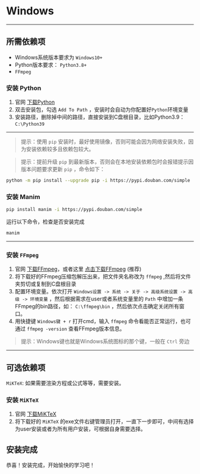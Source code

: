 # Windows

--------------------------

## 所需依赖项

- Windows系统版本要求为 `Windows10+`
- Python版本要求： `Python3.8+`
- `FFmpeg`

### 安装 Python

1. 官网 [下载Python](https://www.python.org/downloads/)
2. 双击安装包，勾选 `Add To Path` ，安装时会自动为你配置好`Python`环境变量
3. 安装路径，删除掉中间的路径，直接安装到C盘根目录，比如Python3.9： `C:\Python39`

--------------------------

> 提示：使用 `pip` 安装时，最好使用镜像，否则可能会因为网络安装失败，因为安装依赖较多且依赖包较大。

> 提示：提前升级 `pip` 到最新版本，否则会在本地安装依赖包时会报错提示因版本问题要求更新 `pip` ，命令如下：

```sh
python -m pip install --upgrade pip -i https://pypi.douban.com/simple
```

### 安装 Manim

```sh
pip install manim -i https://pypi.douban.com/simple
```

运行以下命令，检查是否安装完成

```sh
manim
```

--------------------------

### 安装 `FFmpeg`

1. 官网 [下载FFmpeg](https://ffmpeg.org/download.html#build-windows)，或者这里 [点击下载FFmpeg](https://www.gyan.dev/ffmpeg/builds/ffmpeg-release-essentials.7z) (推荐)
2. 将下载好的FFmpeg压缩包解压出来，把文件夹名称改为 `ffmpeg` ,然后将文件夹剪切或复制到C盘根目录
3. 配置环境变量。依次打开 `Windows设置 -> 系统 -> 关于 -> 高级系统设置 -> 高级 -> 环境变量` ，然后根据需求在user或者系统变量里的 `Path` 中增加一条FFmpeg的bin路径，如： `C:\ffmpeg\bin` ，然后依次点击确定关闭所有窗口。
4. 用快捷键 `Windows键 + r` 打开cmd，输入 `ffmpeg` 命令看能否正常运行，也可通过 `ffmpeg -version` 查看FFmpeg版本信息。

> 提示：Windows键也就是Windows系统图标的那个键，一般在 `Ctrl` 旁边

--------------------------

## 可选依赖项

`MiKTeX`: 如果需要渲染方程或公式等等，需要安装。

### 安装 `MiKTeX`

1. 官网 [下载MiKTeX](https://miktex.org/download)
2. 将下载好的 `MiKTeX` 的exe文件右键管理员打开，一直下一步即可，中间有选择为user安装或者为所有用户安装，可根据自身需要选择。

## 安装完成

恭喜！安装完成，开始愉快的学习吧！
